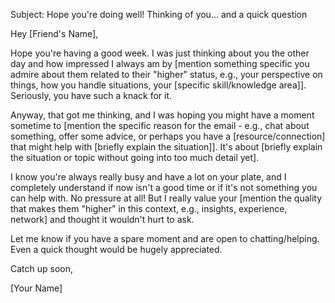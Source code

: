 Subject: Hope you're doing well! Thinking of you... and a quick question

Hey [Friend's Name],

Hope you're having a good week. I was just thinking about you the other day and how impressed I always am by [mention something specific you admire about them related to their "higher" status, e.g., your perspective on things, how you handle situations, your [specific skill/knowledge area]]. Seriously, you have such a knack for it.

Anyway, that got me thinking, and I was hoping you might have a moment sometime to [mention the specific reason for the email - e.g., chat about something, offer some advice, or perhaps you have a [resource/connection] that might help with [briefly explain the situation]]. It's about [briefly explain the situation or topic without going into too much detail yet].

I know you're always really busy and have a lot on your plate, and I completely understand if now isn't a good time or if it's not something you can help with. No pressure at all! But I really value your [mention the quality that makes them "higher" in this context, e.g., insights, experience, network] and thought it wouldn't hurt to ask.

Let me know if you have a spare moment and are open to chatting/helping. Even a quick thought would be hugely appreciated.

Catch up soon,

[Your Name]
